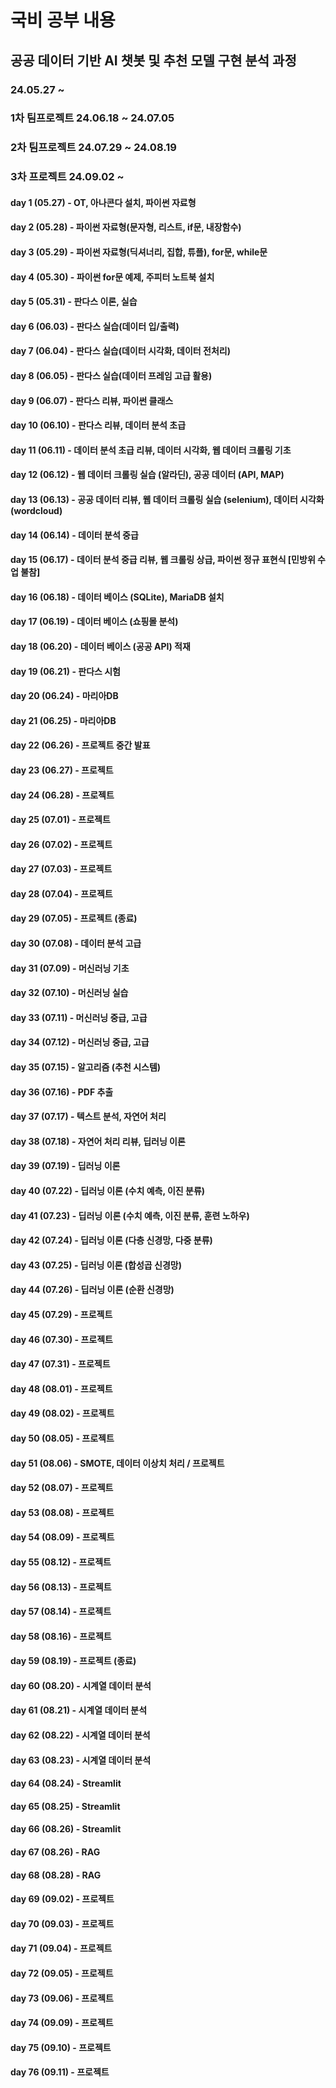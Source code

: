 # 국비 공부 내용
## 공공 데이터 기반 AI 챗봇 및 추천 모델 구현 분석 과정
### 24.05.27 ~ 

### 1차 팀프로젝트 24.06.18 ~ 24.07.05

### 2차 팀프로젝트 24.07.29 ~ 24.08.19

### 3차 프로젝트 24.09.02 ~

#### day 1 (05.27) - OT, 아나콘다 설치, 파이썬 자료형

#### day 2 (05.28) - 파이썬 자료형(문자형, 리스트, if문, 내장함수)

#### day 3 (05.29) - 파이썬 자료형(딕셔너리, 집합, 튜플), for문, while문

#### day 4 (05.30) - 파이썬 for문 예제, 주피터 노트북 설치

#### day 5 (05.31) - 판다스 이론, 실습

#### day 6 (06.03) - 판다스 실습(데이터 입/출력)

#### day 7 (06.04) - 판다스 실습(데이터 시각화, 데이터 전처리)

#### day 8 (06.05) - 판다스 실습(데이터 프레임 고급 활용)

#### day 9 (06.07) - 판다스 리뷰, 파이썬 클래스

#### day 10 (06.10) - 판다스 리뷰, 데이터 분석 초급

#### day 11 (06.11) - 데이터 분석 초급 리뷰, 데이터 시각화, 웹 데이터 크롤링 기초

#### day 12 (06.12) - 웹 데이터 크롤링 실습 (알라딘), 공공 데이터 (API, MAP)

#### day 13 (06.13) - 공공 데이터 리뷰, 웹 데이터 크롤링 실습 (selenium), 데이터 시각화 (wordcloud)

#### day 14 (06.14) - 데이터 분석 중급

#### day 15 (06.17) - 데이터 분석 중급 리뷰, 웹 크롤링 상급, 파이썬 정규 표현식 [민방위 수업 불참]

#### day 16 (06.18) - 데이터 베이스 (SQLite), MariaDB 설치

#### day 17 (06.19) - 데이터 베이스 (쇼핑몰 분석)

#### day 18 (06.20) - 데이터 베이스 (공공 API) 적재

#### day 19 (06.21) - 판다스 시험

#### day 20 (06.24) - 마리아DB

#### day 21 (06.25) - 마리아DB

#### day 22 (06.26) - 프로젝트 중간 발표

#### day 23 (06.27) - 프로젝트

#### day 24 (06.28) - 프로젝트

#### day 25 (07.01) - 프로젝트

#### day 26 (07.02) - 프로젝트

#### day 27 (07.03) - 프로젝트

#### day 28 (07.04) - 프로젝트

#### day 29 (07.05) - 프로젝트 (종료)

#### day 30 (07.08) - 데이터 분석 고급

#### day 31 (07.09) - 머신러닝 기초

#### day 32 (07.10) - 머신러닝 실습

#### day 33 (07.11) - 머신러닝 중급, 고급

#### day 34 (07.12) - 머신러닝 중급, 고급

#### day 35 (07.15) - 알고리즘 (추천 시스템)

#### day 36 (07.16) - PDF 추출

#### day 37 (07.17) - 텍스트 분석, 자연어 처리

#### day 38 (07.18) - 자연어 처리 리뷰, 딥러닝 이론

#### day 39 (07.19) - 딥러닝 이론

#### day 40 (07.22) - 딥러닝 이론 (수치 예측, 이진 분류)

#### day 41 (07.23) - 딥러닝 이론 (수치 예측, 이진 분류, 훈련 노하우)

#### day 42 (07.24) - 딥러닝 이론 (다층 신경망, 다중 분류)

#### day 43 (07.25) - 딥러닝 이론 (합성곱 신경망)

#### day 44 (07.26) - 딥러닝 이론 (순환 신경망)

#### day 45 (07.29) - 프로젝트

#### day 46 (07.30) - 프로젝트

#### day 47 (07.31) - 프로젝트

#### day 48 (08.01) - 프로젝트

#### day 49 (08.02) - 프로젝트

#### day 50 (08.05) - 프로젝트

#### day 51 (08.06) - SMOTE, 데이터 이상치 처리 / 프로젝트

#### day 52 (08.07) - 프로젝트

#### day 53 (08.08) - 프로젝트

#### day 54 (08.09) - 프로젝트

#### day 55 (08.12) - 프로젝트

#### day 56 (08.13) - 프로젝트

#### day 57 (08.14) - 프로젝트

#### day 58 (08.16) - 프로젝트

#### day 59 (08.19) - 프로젝트 (종료)

#### day 60 (08.20) - 시계열 데이터 분석

#### day 61 (08.21) - 시계열 데이터 분석

#### day 62 (08.22) - 시계열 데이터 분석

#### day 63 (08.23) - 시계열 데이터 분석

#### day 64 (08.24) - Streamlit

#### day 65 (08.25) - Streamlit

#### day 66 (08.26) - Streamlit

#### day 67 (08.26) - RAG

#### day 68 (08.28) - RAG

#### day 69 (09.02) - 프로젝트

#### day 70 (09.03) - 프로젝트

#### day 71 (09.04) - 프로젝트

#### day 72 (09.05) - 프로젝트

#### day 73 (09.06) - 프로젝트

#### day 74 (09.09) - 프로젝트

#### day 75 (09.10) - 프로젝트

#### day 76 (09.11) - 프로젝트

